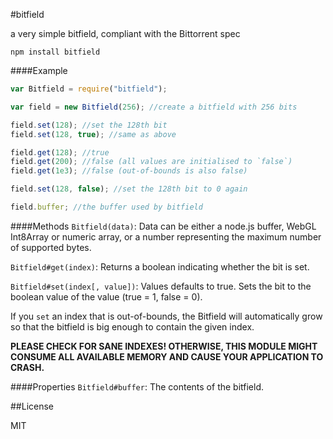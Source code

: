#bitfield

a very simple bitfield, compliant with the Bittorrent spec

    npm install bitfield

####Example

```js
var Bitfield = require("bitfield");

var field = new Bitfield(256); //create a bitfield with 256 bits

field.set(128); //set the 128th bit
field.set(128, true); //same as above

field.get(128); //true
field.get(200); //false (all values are initialised to `false`)
field.get(1e3); //false (out-of-bounds is also false)

field.set(128, false); //set the 128th bit to 0 again

field.buffer; //the buffer used by bitfield
```

####Methods
`Bitfield(data)`: Data can be either a node.js buffer, WebGL Int8Array or numeric array, or a number representing the maximum number of supported bytes.

`Bitfield#get(index)`: Returns a boolean indicating whether the bit is set.

`Bitfield#set(index[, value])`: Values defaults to true. Sets the bit to the boolean value of the value (true = 1, false = 0).

If you `set` an index that is out-of-bounds, the Bitfield will automatically grow so that the bitfield is big enough to contain the given index.

__PLEASE CHECK FOR SANE INDEXES! OTHERWISE, THIS MODULE MIGHT CONSUME ALL AVAILABLE MEMORY AND CAUSE YOUR APPLICATION TO CRASH.__


####Properties
`Bitfield#buffer`: The contents of the bitfield.

##License

MIT
